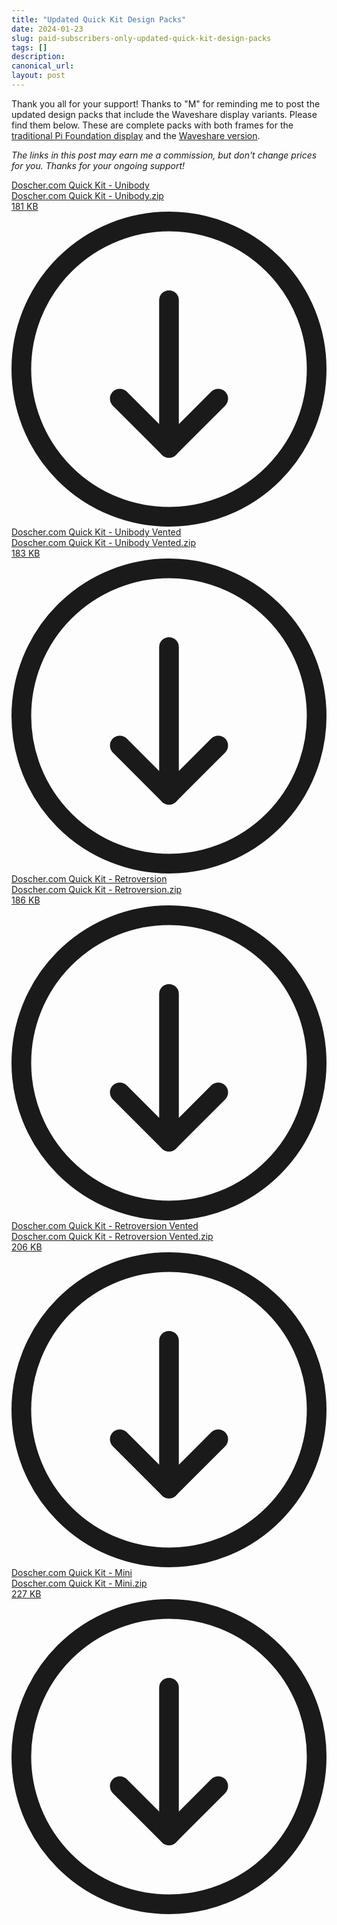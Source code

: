 ```yaml
---
title: "Updated Quick Kit Design Packs"
date: 2024-01-23
slug: paid-subscribers-only-updated-quick-kit-design-packs
tags: []
description: 
canonical_url: 
layout: post
---
```

<p>Thank you all for your support!  Thanks to "M" for reminding me to post the updated design packs that include the Waveshare display variants.  Please find them below. These are complete packs with both frames for the <a href="https://amzn.to/4b8ieYT" rel="noreferrer">traditional Pi Foundation display</a> and the <a href="https://amzn.to/47KTzXl" rel="noreferrer">Waveshare version</a>.</p><p><em>The links in this post may earn me a commission, but don't change prices for you.  Thanks for your ongoing support!</em></p><div class="kg-card kg-file-card"><a class="kg-file-card-container" href="https://github.com/jdoscher/" title="Download" download=""><div class="kg-file-card-contents"><div class="kg-file-card-title">Doscher.com Quick Kit - Unibody</div><div class="kg-file-card-caption"></div><div class="kg-file-card-metadata"><div class="kg-file-card-filename">Doscher.com Quick Kit - Unibody.zip</div><div class="kg-file-card-filesize">181 KB</div></div></div><div class="kg-file-card-icon"><svg viewBox="0 0 24 24"><defs><style>.a{fill:none;stroke:currentColor;stroke-linecap:round;stroke-linejoin:round;stroke-width:1.5px;}</style></defs><title>download-circle</title><polyline class="a" points="8.25 14.25 12 18 15.75 14.25"></polyline><line class="a" x1="12" y1="6.75" x2="12" y2="18"></line><circle class="a" cx="12" cy="12" r="11.25"></circle></svg></div></a></div><div class="kg-card kg-file-card"><a class="kg-file-card-container" href="https://github.com/jdoscher/" title="Download" download=""><div class="kg-file-card-contents"><div class="kg-file-card-title">Doscher.com Quick Kit - Unibody Vented</div><div class="kg-file-card-caption"></div><div class="kg-file-card-metadata"><div class="kg-file-card-filename">Doscher.com Quick Kit - Unibody Vented.zip</div><div class="kg-file-card-filesize">183 KB</div></div></div><div class="kg-file-card-icon"><svg viewBox="0 0 24 24"><defs><style>.a{fill:none;stroke:currentColor;stroke-linecap:round;stroke-linejoin:round;stroke-width:1.5px;}</style></defs><title>download-circle</title><polyline class="a" points="8.25 14.25 12 18 15.75 14.25"></polyline><line class="a" x1="12" y1="6.75" x2="12" y2="18"></line><circle class="a" cx="12" cy="12" r="11.25"></circle></svg></div></a></div><div class="kg-card kg-file-card"><a class="kg-file-card-container" href="https://github.com/jdoscher/" title="Download" download=""><div class="kg-file-card-contents"><div class="kg-file-card-title">Doscher.com Quick Kit - Retroversion</div><div class="kg-file-card-caption"></div><div class="kg-file-card-metadata"><div class="kg-file-card-filename">Doscher.com Quick Kit - Retroversion.zip</div><div class="kg-file-card-filesize">186 KB</div></div></div><div class="kg-file-card-icon"><svg viewBox="0 0 24 24"><defs><style>.a{fill:none;stroke:currentColor;stroke-linecap:round;stroke-linejoin:round;stroke-width:1.5px;}</style></defs><title>download-circle</title><polyline class="a" points="8.25 14.25 12 18 15.75 14.25"></polyline><line class="a" x1="12" y1="6.75" x2="12" y2="18"></line><circle class="a" cx="12" cy="12" r="11.25"></circle></svg></div></a></div><div class="kg-card kg-file-card"><a class="kg-file-card-container" href="https://github.com/jdoscher/" title="Download" download=""><div class="kg-file-card-contents"><div class="kg-file-card-title">Doscher.com Quick Kit - Retroversion Vented</div><div class="kg-file-card-caption"></div><div class="kg-file-card-metadata"><div class="kg-file-card-filename">Doscher.com Quick Kit - Retroversion Vented.zip</div><div class="kg-file-card-filesize">206 KB</div></div></div><div class="kg-file-card-icon"><svg viewBox="0 0 24 24"><defs><style>.a{fill:none;stroke:currentColor;stroke-linecap:round;stroke-linejoin:round;stroke-width:1.5px;}</style></defs><title>download-circle</title><polyline class="a" points="8.25 14.25 12 18 15.75 14.25"></polyline><line class="a" x1="12" y1="6.75" x2="12" y2="18"></line><circle class="a" cx="12" cy="12" r="11.25"></circle></svg></div></a></div><div class="kg-card kg-file-card"><a class="kg-file-card-container" href="https://github.com/jdoscher/" title="Download" download=""><div class="kg-file-card-contents"><div class="kg-file-card-title">Doscher.com Quick Kit - Mini</div><div class="kg-file-card-caption"></div><div class="kg-file-card-metadata"><div class="kg-file-card-filename">Doscher.com Quick Kit - Mini.zip</div><div class="kg-file-card-filesize">227 KB</div></div></div><div class="kg-file-card-icon"><svg viewBox="0 0 24 24"><defs><style>.a{fill:none;stroke:currentColor;stroke-linecap:round;stroke-linejoin:round;stroke-width:1.5px;}</style></defs><title>download-circle</title><polyline class="a" points="8.25 14.25 12 18 15.75 14.25"></polyline><line class="a" x1="12" y1="6.75" x2="12" y2="18"></line><circle class="a" cx="12" cy="12" r="11.25"></circle></svg></div></a></div>
